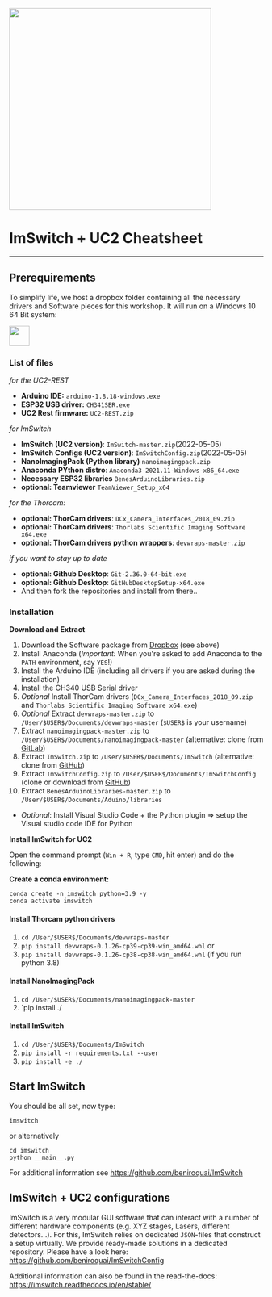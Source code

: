 <p align="left">
<a href="#logo" name="logo"><img src="https://raw.githubusercontent.com/bionanoimaging/UC2-GIT/master/IMAGES/UC2_logo_text.png" width="400"></a>
</p>


# ImSwitch + UC2 Cheatsheet
---


## Prerequirements

To simplify life, we host a dropbox folder containing all the necessary drivers and Software pieces for this workshop. It will run on a Windows 10 64 Bit system:

<p align="left">
<a href="https://www.dropbox.com/sh/pea63wifrq3edsl/AAChzXEGA55uUt2Kjxxfk_Dka?dl=0" name="logo"><img src="https://upload.wikimedia.org/wikipedia/commons/thumb/7/78/Dropbox_Icon.svg/86px-Dropbox_Icon.svg.png" width="40"></a>
</p>

### List of files

*for the UC2-REST*
- **Arduino IDE:** `arduino-1.8.18-windows.exe`
- **ESP32 USB driver:** `CH341SER.exe`
- **UC2 Rest firmware:** `UC2-REST.zip`

*for ImSwitch*
- **ImSwitch (UC2 version)**: `ImSwitch-master.zip`(2022-05-05)
- **ImSwitch Configs (UC2 version)**: `ImSwitchConfig.zip`(2022-05-05)
- **NanoImagingPack (Python library)** `nanoimagingpack.zip`
- **Anaconda PYthon distro**: `Anaconda3-2021.11-Windows-x86_64.exe`
- **Necessary ESP32 libraries** `BenesArduinoLibraries.zip`
- **optional: Teamviewer** `TeamViewer_Setup_x64`

*for the Thorcam:*
- **optional: ThorCam drivers**: `DCx_Camera_Interfaces_2018_09.zip`
- **optional: ThorCam drivers**: `Thorlabs Scientific Imaging Software x64.exe`
- **optional: ThorCam drivers python wrappers**: `devwraps-master.zip`

*if you want to stay up to date*
- **optional: Github Desktop**: `Git-2.36.0-64-bit.exe`
- **optional: Github Desktop**: `GitHubDesktopSetup-x64.exe`
- And then fork the repositories and install from there..

### Installation

**Download and Extract**

1. Download the Software package from [Dropbox](https://www.dropbox.com/sh/pea63wifrq3edsl/AAChzXEGA55uUt2Kjxxfk_Dka?dl=0) (see above)
2. Install Anaconda (*Important:* When you're asked to add Anaconda to the `PATH` environment, say `YES`!)
3. Install the Arduino IDE (including all drivers if you are asked during the installation)
4. Install the CH340 USB Serial driver
5. *Optional* Install ThorCam drivers (`DCx_Camera_Interfaces_2018_09.zip` and `Thorlabs Scientific Imaging Software x64.exe`)
6. *Optional* Extract `devwraps-master.zip` to `/User/$USER$/Documents/devwraps-master` (`$USER$` is your username)
7. Extract `nanoimagingpack-master.zip` to `/User/$USER$/Documents/nanoimagingpack-master` (alternative: clone from [GitLab](https://gitlab.com/bionanoimaging/nanoimagingpack))
8. Extract `ImSwitch.zip` to `/User/$USER$/Documents/ImSwitch` (alternative: clone from [GitHub](https://github.com/beniroquai/ImSwitch))
9. Extract `ImSwitchConfig.zip` to `/User/$USER$/Documents/ImSwitchConfig` (clone or download from [GitHub](https://github.com/beniroquai/ImSwitchConfig))
10. Extract `BenesArduinoLibraries-master.zip` to `/User/$USER$/Documents/Aduino/libraries`

- *Optional*: Install Visual Studio Code + the Python plugin => setup the Visual studio code IDE for Python

**Install ImSwitch for UC2**

Open the command prompt (`Win + R`, type `CMD`, hit enter) and do the following:

**Create a conda environment:**

```
conda create -n imswitch python=3.9 -y
conda activate imswitch
```

#### Install Thorcam python drivers
1. `cd /User/$USER$/Documents/devwraps-master`
2. `pip install devwraps-0.1.26-cp39-cp39-win_amd64.whl`
or
2. `pip install devwraps-0.1.26-cp38-cp38-win_amd64.whl` (if you run python 3.8)

#### Install NanoImagingPack
1. `cd /User/$USER$/Documents/nanoimagingpack-master`
2. `pip install ./

#### Install ImSwitch
1. `cd /User/$USER$/Documents/ImSwitch`
2. `pip install -r requirements.txt --user`
3. `pip install -e ./`

## Start ImSwitch

You should be all set, now type:

```
imswitch
```
or alternatively
```
cd imswitch
python __main__.py
```

For additional information see https://github.com/beniroquai/ImSwitch


## ImSwitch + UC2 configurations

ImSwitch is a very modular GUI software that can interact with a number of different hardware components (e.g. XYZ stages, Lasers, different detectors...). For this, ImSwitch relies on dedicated `JSON`-files that construct a setup virtually. We provide ready-made solutions in a dedicated repository. Please have a look here: https://github.com/beniroquai/ImSwitchConfig

Additional information can also be found in the read-the-docs: https://imswitch.readthedocs.io/en/stable/
